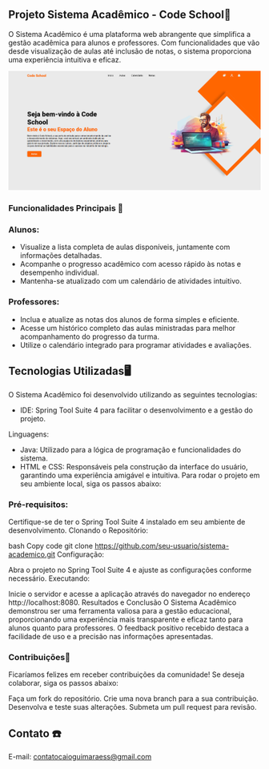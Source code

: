 ## Projeto Sistema Acadêmico - Code School🏫

O Sistema Acadêmico é uma plataforma web abrangente que simplifica a gestão acadêmica para alunos e professores. Com funcionalidades que vão desde visualização de aulas até inclusão de notas, o sistema proporciona uma experiência intuitiva e eficaz.


![Texto alternativo](ProjetoImg.png)


### Funcionalidades Principais 🚨
### Alunos:

- Visualize a lista completa de aulas disponíveis, juntamente com informações detalhadas.
- Acompanhe o progresso acadêmico com acesso rápido às notas e desempenho individual.
- Mantenha-se atualizado com um calendário de atividades intuitivo.
### Professores:

- Inclua e atualize as notas dos alunos de forma simples e eficiente.
- Acesse um histórico completo das aulas ministradas para melhor acompanhamento do progresso da turma.
- Utilize o calendário integrado para programar atividades e avaliações.
  
## Tecnologias Utilizadas🖥️
O Sistema Acadêmico foi desenvolvido utilizando as seguintes tecnologias:

- IDE: Spring Tool Suite 4 para facilitar o desenvolvimento e a gestão do projeto.

Linguagens:

- Java: Utilizado para a lógica de programação e funcionalidades do sistema.
- HTML e CSS: Responsáveis pela construção da interface do usuário, garantindo uma experiência amigável e intuitiva.
Para rodar o projeto em seu ambiente local, siga os passos abaixo:

### Pré-requisitos:

Certifique-se de ter o Spring Tool Suite 4 instalado em seu ambiente de desenvolvimento.
Clonando o Repositório:

bash
Copy code
git clone https://github.com/seu-usuario/sistema-academico.git
Configuração:

Abra o projeto no Spring Tool Suite 4 e ajuste as configurações conforme necessário.
Executando:

Inicie o servidor e acesse a aplicação através do navegador no endereço http://localhost:8080.
Resultados e Conclusão
O Sistema Acadêmico demonstrou ser uma ferramenta valiosa para a gestão educacional, proporcionando uma experiência mais transparente e eficaz tanto para alunos quanto para professores. O feedback positivo recebido destaca a facilidade de uso e a precisão nas informações apresentadas.

### Contribuições📍
Ficaríamos felizes em receber contribuições da comunidade! Se deseja colaborar, siga os passos abaixo:

Faça um fork do repositório.
Crie uma nova branch para a sua contribuição.
Desenvolva e teste suas alterações.
Submeta um pull request para revisão.

##  Contato ☎️

E-mail: contatocaioguimaraess@gmail.com
